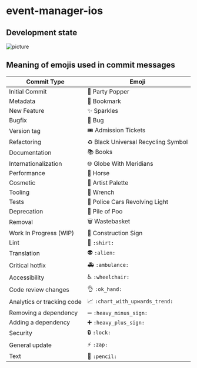 # event-manager-ios

## Development state

![picture](https://imgur.com/a4lOX39.png)

## Meaning of emojis used in commit messages
Commit Type | Emoji
----------  | -----
Initial Commit | 🎉 Party Popper
Metadata | 🔖 Bookmark
New Feature | ✨ Sparkles
Bugfix | 🐛 Bug
Version tag | 🎟️ Admission Tickets
Refactoring | ♻️ Black Universal Recycling Symbol
Documentation | 📚 Books
Internationalization | 🌐 Globe With Meridians
Performance | 🐎 Horse
Cosmetic | 🎨 Artist Palette
Tooling | 🔧 Wrench
Tests | 🚨 Police Cars Revolving Light
Deprecation | 💩 Pile of Poo
Removal | 🗑️ Wastebasket
Work In Progress (WIP) | 🚧 Construction Sign
| Lint                       | :shirt: `:shirt:`                             |
| Translation                | :alien: `:alien:`                             |
| Critical hotfix            | :ambulance: `:ambulance:`                     |
| Accessibility              | :wheelchair: `:wheelchair:`                   |
| Code review changes        | :ok_hand: `:ok_hand:`                         |
| Analytics or tracking code | :chart_with_upwards_trend: `:chart_with_upwards_trend:` |
| Removing a dependency      | :heavy_minus_sign: `:heavy_minus_sign:`       |
| Adding a dependency        | :heavy_plus_sign: `:heavy_plus_sign:`         |
| Security                   | :lock: `:lock:`                               |
| General update             | :zap: `:zap:`                                 |
| Text                       | :pencil: `:pencil:`                           |
